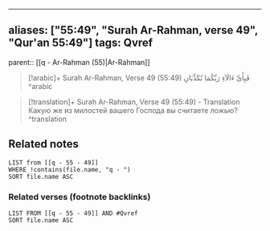 
---
aliases: ["55:49", "Surah Ar-Rahman, verse 49", "Qur'an 55:49"]
tags: Qvref
---

parent:: [[q - Ar-Rahman (55)|Ar-Rahman]]

> [!arabic]+ Surah Ar-Rahman, Verse 49 (55:49)
> <span class="quran-arabic">فَبِأَىِّ ءَالَآءِ رَبِّكُمَا تُكَذِّبَانِ</span>
^arabic

> [!translation]+ Surah Ar-Rahman, Verse 49 (55:49) - Translation
> Какую же из милостей вашего Господа вы считаете ложью?
^translation



## Related notes
```dataview
LIST from [[q - 55 - 49]]
WHERE !contains(file.name, "q - ")
SORT file.name ASC
```

### Related verses (footnote backlinks)
```dataview
LIST FROM [[q - 55 - 49]] AND #Qvref
SORT file.name ASC
```

